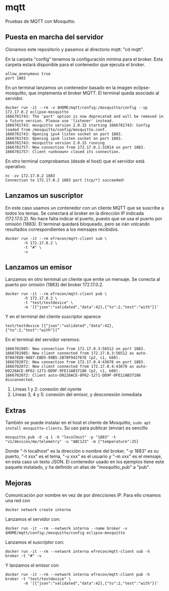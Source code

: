 # mqtt
Pruebas de MQTT con Mosquitto.

## Puesta en marcha del servidor
Clonamos este repositorio y pasamos al directorio mqtt: "cd mqtt". 

En la carpeta "config" tenemos la configuración mínima para el broker. Esta carpeta estará disponible para el contenedor que ejecuta el broker. 

```shell
allow_anonymous true
port 1883 
```
En un terminal lanzamos un contenedor basado en la imagen eclipse-mosquitto, que implementa el broker MQTT. El terminal queda asociado al servidor. 
```shell
docker run -it --rm -v $HOME/mqtt/config:/mosquitto/config --ip 172.17.0.2 eclipse-mosquitto 
1666781743: The 'port' option is now deprecated and will be removed in a future version. Please use 'listener' instead. 
1666781743: mosquitto version 2.0.15 starting 1666781743: Config loaded from /mosquitto/config/mosquitto.conf. 
1666781743: Opening ipv4 listen socket on port 1883. 
1666781743: Opening ipv6 listen socket on port 1883. 
1666781743: mosquitto version 2.0.15 running 
1666781757: New connection from 172.17.0.1:32814 on port 1883. 
1666781757: Client <unknown> closed its connection. 
```

En otro terminal comprobamos (desde el host) que el servidor está operativo: 

```shell
nc -zv 172.17.0.2 1883 
Connection to 172.17.0.2 1883 port [tcp/*] succeeded! 
```

## Lanzamos un suscriptor

En este caso usamos un contenedor con un cliente MQTT que se suscribe a *todos* los temas. Se conectará al broker en la dirección IP indicada (172.17.0.2). No hace falta indicar el puerto, puesto que se usa el puerto por omisión (1883). El terminal quedará bloqueado, pero se irán volcando resultados correspondientes a los mensajes recibidos. 

```shell
docker run -it --rm efrecon/mqtt-client sub \
        -h 172.17.0.2 \
        -t "#" \
        -v
```

## Lanzamos un emisor
Lanzamos en otro terminal un cliente que emite un mensaje. Se conecta al puerto por omisión (1883) del broker 172.17.0.2.

```shell
docker run -it --rm efrecon/mqtt-client pub \
        -h 172.17.0.2 \
        -t "test/testdevice" \
        -m '[{"json":"validated","data":42},{"to":2,"test":"with"}]'
```

Y en el terminal del cliente suscriptor aparece 

```shell
test/testdevice [{"json":"validated","data":42},{"to":2,"test":"with"}]”
```

En el terminal del servidor veremos:

```shell
1666781985: New connection from 172.17.0.3:56512 on port 1883.
1666781985: New client connected from 172.17.0.3:56512 as auto-870A7ED8-9A87-EBD5-99B5-2B70F942767E (p2, c1, k60).
1666782072: New connection from 172.17.0.4:43678 on port 1883.
1666782072: New client connected from 172.17.0.4:43678 as auto-D0226ACE-0F62-1271-DD9F-9FE11AB37186 (p2, c1, k60).
1666782072: Client auto-D0226ACE-0F62-1271-DD9F-9FE11AB37186 disconnected.
```

1. Líneas 1 y 2: conexión del oyente
2. Líneas 3, 4 y 5: conexión del emisor, y desconexión inmediata

## Extras

También se puede instalar en el host el cliente de Mosquitto, `sudo apt install mosquitto-clients`. Su uso para publicar (enviar) es sencillo

```shell
mosquitto_pub -d -q 1 -h "localhost" -p "1883" -t "v1/devices/me/telemetry" -u "ABC123" -m {"temperature":25}
```

Donde "-h localhost" es la dirección o nombre del broker, "-p 1883" es su puerto, "-t xxx" es el tema, "-u xxx" es el usuario y "-m xxx" es el mensaje, en esta caso un texto JSON. El contenedor usado en los ejemplos tiene este paquete instalado, y ha definido un alias de "mosquitto_pub" a "pub".  

## Mejoras
Comunicación por nombre en vez de por direcciones IP. Para ello creamos una red con 

```
docker network create interna
``` 
Lanzamos el servidor con:
```
docker run -it --rm --network interna --name broker -v $HOME/mqtt/config:/mosquitto/config eclipse-mosquitto 
```
Lanzamos el suscriptor con:
```
docker run -it --rm --network interna efrecon/mqtt-client sub -h broker -t "#" -v
```
Y lanzamos el emisor con 
```
docker run -it --rm --network interna efrecon/mqtt-client pub -h broker -t "test/testdevice" \
        -m '[{"json":"validated","data":42},{"to":2,"test":"with"}]'
```
